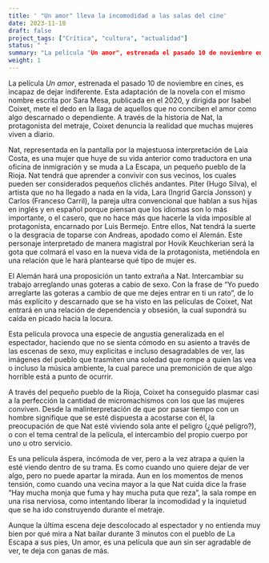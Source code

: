 ```yaml
---
title: ' "Un amor" lleva la incomodidad a las salas del cine'
date: 2023-11-18
draft: false
project_tags: ["Crítica", "cultura", "actualidad"]
status: " "
summary: "La película "Un amor", estrenada el pasado 10 de noviembre en cines, es incapaz de dejar indiferente. "
weight: 1
---
```

La película *Un amor*, estrenada el pasado 10 de noviembre en cines, es incapaz de dejar indiferente. Esta adaptación 
de la novela con el mismo nombre escrita por Sara Mesa, publicada en el 2020, y dirigida por Isabel Coixet, mete el dedo 
en la llaga de aquellos que no conciben el amor como algo descarnado o dependiente. A través de la historia de Nat, la 
protagonista del metraje, Coixet denuncia la realidad que muchas mujeres viven a diario. 

Nat, representada en la pantalla por la majestuosa interpretación de Laia Costa, es una mujer que huye de su vida
anterior como traductora en una oficina de inmigración y se muda a La Escapa, un pequeño pueblo de la Rioja. Nat
tendrá que aprender a convivir con sus vecinos, los cuales pueden ser considerados pequeños clichés andantes. Píter 
(Hugo Silva), el artista que no ha llegado a nada en la vida, Lara (Ingrid García Jonsson) y Carlos (Franceso Carril),
la pareja ultra convencional que hablan a sus hijas en inglés y en español porque piensan que los idiomas son lo más 
importante, o el casero, que no hace más que hacerle la vida imposible al protagonista, encarnado por Luis Bermejo. 
Entre ellos, Nat tendrá la suerte o la desgracia de toparse con Andreas, apodado como el Alemán. Este personaje interpretado
de manera magistral por Hovik Keuchkerian será la gota que colmará el vaso en la nueva vida de la protagonista, metiéndola 
en una relación que le hará plantearse qué tipo de mujer es.

El Alemán hará una proposición un tanto extraña a Nat. Intercambiar su trabajo arreglando unas goteras a cabio de sexo. 
Con la frase de “Yo puedo arreglarte las goteras a cambio de que me dejes entrar en ti un rato”, de lo más explícito y 
descarnado que se ha visto en las películas de Coixet, Nat entrará en una relación de dependencia y obsesión, la cual 
supondrá su caída en picado hacia la locura. 

Esta película provoca una especie de angustia generalizada en el espectador, haciendo que no se sienta cómodo en su 
asiento a través de las escenas de sexo, muy explicitas e incluso desagradables de ver, las imágenes del pueblo que 
trasmiten una soledad que rompe a quien las vea o incluso la música ambiente, la cual parece una premonición de que algo
horrible está a punto de ocurrir. 

A través del pequeño pueblo de la Rioja, Coixet ha conseguido plasmar casi a la perfección la cantidad de micromachismos
con los que las mujeres conviven. Desde la malinterpretación de que por pasar tiempo con un hombre signifique que se esté
dispuesta a acostarse con él, la preocupación de que Nat esté viviendo sola ante el peligro (¿qué peligro?), o con el
tema central de la película, el intercambio del propio cuerpo por uno u otro servicio. 

Es una película áspera, incómoda de ver, pero a la vez atrapa a quien la esté viendo dentro de su trama. Es como cuando 
uno quiere dejar de ver algo, pero no puede apartar la mirada. Aun en los momentos de menos tensión, como cuando una vecina 
mayor a la que Nat cuida dice la frase “Hay mucha monja que fuma y hay mucha puta que reza”, la sala rompe en una risa 
nerviosa, como intentando liberar la incomodidad y la inquietud que se ha ido construyendo durante el metraje. 

Aunque la última escena deje descolocado al espectador y no entienda muy bien por qué mira a Nat bailar durante 3 minutos
con el pueblo de La Escapa a sus pies, Un amor, es una película que aun sin ser agradable de ver, te deja con ganas de más.
